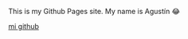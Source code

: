 


This is my Github Pages site. My name is Agustín :joy:


[mi github](https://github.com/Agustin-dotcom)
